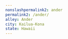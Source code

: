 ```yaml
---
﻿nonslashpermalink2: ander
permalink2: /ander/
alley: Ander
city: Kailua-Kona
state: Hawaii
---
```

